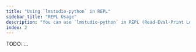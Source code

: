 ```yaml
---
title: "Using `lmstudio-python` in REPL"
sidebar_title: "REPL Usage"
description: "You can use `lmstudio-python` in REPL (Read-Eval-Print Loop) to interact with LLMs, manage models, and more."
index: 2
---
```


TODO: ...